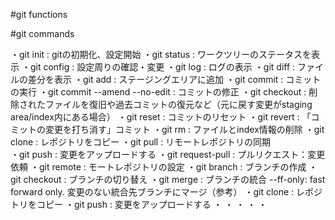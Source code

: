 #git functions



#git commands

・git init : gitの初期化、設定開始
・git status : ワークツリーのステータスを表示
・git config : 設定周りの確認・変更
・git log : ログの表示
・git diff : ファイルの差分を表示
・git add : ステージングエリアに追加
・git commit : コミットの実行
・git commit --amend --no-edit : コミットの修正
・git checkout : 削除されたファイルを復旧や過去コミットの復元など（元に戻す変更がstaging area/index内にある場合）
・git reset : コミットのリセット
・git revert : 「コミットの変更を打ち消す」コミット
・git rm : ファイルとindex情報の削除
・git clone : レポジトリをコピー
・git pull : リモートレポジトリの同期	
・git push : 変更をアップロードする
・git request-pull : プルリクエスト：変更依頼
・git remote : モートレポジトリの設定
・git branch : ブランチの作成
・git checkout : ブランチの切り替え
・git merge : ブランチの統合
    --ff-only: fast forward only. 変更のない統合先ブランチにマージ（参考）
・git clone : レポジトリをコピー
・git push : 変更をアップロードする
・
・
・
・
・
